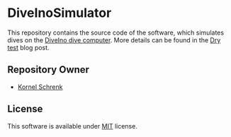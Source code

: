 # DiveInoSimulator #

This repository contains the source code of the software, which simulates dives on the [DiveIno dive computer](http://www.diveino.hu). More details can be found in the [Dry test](http://www.diveino.hu/2017/01/05/DryTest/) blog post.

## Repository Owner 

* [Kornel Schrenk](http://www.schrenk.hu/about/)

## License

This software is available under [MIT](../master/LICENSE) license.